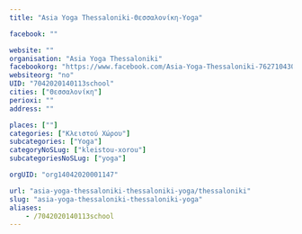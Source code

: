 ```yaml
---
title: "Asia Yoga Thessaloniki-Θεσσαλονίκη-Yoga"

facebook: ""

website: ""
organisation: "Asia Yoga Thessaloniki"
facebookorg: "https://www.facebook.com/Asia-Yoga-Thessaloniki-762710430536768"
websiteorg: "no"
UID: "7042020140113school"
cities: ["Θεσσαλονίκη"]
perioxi: ""
address: ""

places: [""]
categories: ["Κλειστού Χώρου"]
subcategories: ["Yoga"]
categoryNoSLug: ["kleistou-xorou"]
subcategoriesNoSLug: ["yoga"]

orgUID: "org14042020001147"

url: "asia-yoga-thessaloniki-thessaloniki-yoga/thessaloniki"
slug: "asia-yoga-thessaloniki-thessaloniki-yoga"
aliases:
    - /7042020140113school
---
```





